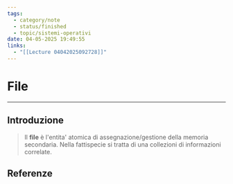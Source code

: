 ```yaml
---
tags:
  - category/note
  - status/finished
  - topic/sistemi-operativi
date: 04-05-2025 19:49:55
links:
  - "[[Lecture 04042025092728]]"
---
```

# File
---
## Introduzione
> Il **file** è l'entita' atomica di assegnazione/gestione della memoria secondaria. Nella fattispecie si tratta di una collezioni di informazioni correlate.

## Referenze